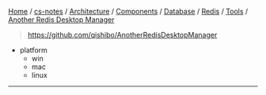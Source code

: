 [Home](https://mengxianbin.github.io) /
[cs-notes](https://mengxianbin.github.io/cs-notes/site) /
[Architecture](https://mengxianbin.github.io/cs-notes/site/Architecture) /
[Components](https://mengxianbin.github.io/cs-notes/site/Architecture/Components) /
[Database](https://mengxianbin.github.io/cs-notes/site/Architecture/Components/Database) /
[Redis](https://mengxianbin.github.io/cs-notes/site/Architecture/Components/Database/Redis) /
[Tools](https://mengxianbin.github.io/cs-notes/site/Architecture/Components/Database/Redis/Tools) /
[Another Redis Desktop Manager](https://mengxianbin.github.io/cs-notes/site/Architecture/Components/Database/Redis/Tools/Another%20Redis%20Desktop%20Manager)

> https://github.com/qishibo/AnotherRedisDesktopManager

- platform
    - win
    - mac
    - linux

---
